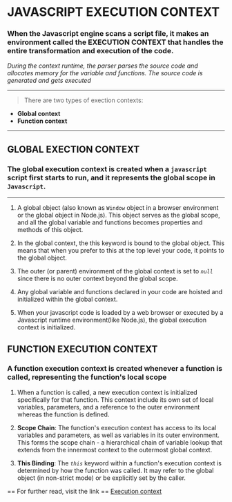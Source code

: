 # JAVASCRIPT EXECUTION CONTEXT 
### When the Javascript engine scans a script file, it makes an environment called the **EXECUTION CONTEXT** that handles the entire transformation and execution of the code.

*During the context runtime, the parser parses the source code and allocates memory for the variable and functions. The source code is generated and gets executed*

---
> There are two types of exection contexts:

- **Global context**
- **Function context**
---
## GLOBAL EXECTION CONTEXT
### The global execution context is created when a `javascript` script first starts to run, and it represents the global scope in `Javascript`.

---
1. A global object (also known as `Window` object in a browser environment or the global object in Node.js).
This object serves as the global scope, and all the global variable and functions becomes properties and 
methods of this object.

2. In the global context, the this keyword is bound to the global object. This means that when you prefer to this at the top level your code, it points to the global object.

3. The outer (or parent) environment of the global context is set to *`null`* since there is no outer context beyond the global scope.

4. Any global variable and functions declared in your code are hoisted and initialized within the global context.

5. When your javascript code is loaded by a web browser or executed by a Javascript runtime environment(like Node.js), the global execution context is initialized.

## FUNCTION EXECUTION CONTEXT
### A function execution context is created whenever a function is called, representing the function's local scope

1. When a function is called, a new execution context is initialized specifically for that function. This context include its own set of local variables, parameters, and a reference to the outer environment whereas the function is defined.

2. **Scope Chain**: The function's execution context has access to its local variables and parameters, as well as variables in its outer environment. This forms the scope chain - a hierarchical chain of variable lookup that extends from the innermost context to the outermost global context.

3. **This Binding**: The *`this`* keyword within a function's execution context is determined by how the function was called. It may refer to the global object (in non-strict mode) or be explicitly set by the caller.



== For further read, visit the link ==
[Execution context](https://www.freecodecamp.org/news/how-javascript-works-behind-the-scene-javascript-execution-context/)